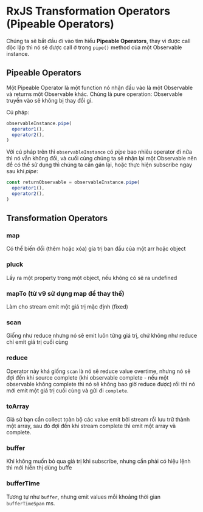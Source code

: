 # RxJS Transformation Operators (Pipeable Operators)

Chúng ta sẽ bắt đầu đi vào tìm hiểu **Pipeable Operators**, thay vì được call độc lập thì nó sẽ được call ở trong `pipe()` method của một Observable instance.

## Pipeable Operators

Một Pipeable Operator là một function nó nhận đầu vào là một Observable và returns một Observable khác. Chúng là pure operation: Observable truyền vào sẽ không bị thay đổi gì.

Cú pháp:

```ts
observableInstance.pipe(
  operator1(),
  operator2(),
)
```

Với cú pháp trên thì `observableInstance` có *pipe* bao nhiêu operator đi nữa thì nó vẫn không đổi, và cuối cùng chúng ta sẽ nhận lại một Observable nên để có thể sử dụng thì chúng ta cần gán lại, hoặc thực hiện subscribe ngay sau khi *pipe*:

```ts
const returnObservable = observableInstance.pipe(
  operator1(),
  operator2(),
)
```

## Transformation Operators

### map

Có thể biến đổi (thêm hoặc xóa) gía trị ban đầu của một arr hoặc object

### pluck

Lấy ra một property trong một object, nếu không có sẽ ra undefined

### mapTo (từ v9 sử dụng map để thay thế)

Làm cho stream emit một giá trị mặc định (fixed)

### scan

Giống như reduce nhưng nó sẽ emit luôn từng giá trị, chứ không như reduce chỉ emit giá trị cuối cùng

### reduce

Operator này khá giống `scan` là nó sẽ reduce value overtime, nhưng nó sẽ đợi đến khi source complete (khi observable complete - nếu một observable không complete thì nó sẽ không bao giờ reduce được) rồi thì nó mới emit một giá trị cuối cùng và gửi đi `complete`.

### toArray

Giả sử bạn cần collect toàn bộ các value emit bởi stream rồi lưu trữ thành một array, sau đó đợi đến khi stream complete thì emit một array và complete.

### buffer

Khi không muốn bỏ qua giá trị khi subscribe, nhưng cần phải có hiệu lệnh thì mới hiển thị dùng buffe

### bufferTime

Tương tự như `buffer`, nhưng emit values mỗi khoảng thời gian `bufferTimeSpan` ms.
